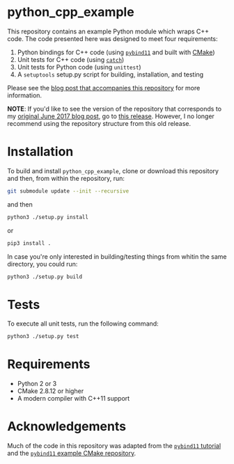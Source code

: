 # python_cpp_example

This repository contains an example Python module which wraps C++ code. The code presented here was designed to meet four requirements:

1. Python bindings for C++ code (using [`pybind11`](http://pybind11.readthedocs.io/en/stable/index.html) and built with [CMake](http://cmake.org))
2. Unit tests for C++ code (using [`catch`](http://catch-lib.net))
3. Unit tests for Python code (using `unittest`)
4. A `setuptools` setup.py script for building, installation, and testing

Please see the [blog post that accompanies this repository](http://www.benjack.io/2018/02/02/python-cpp-revisited.html) for more information.

**NOTE**: If you'd like to see the version of the repository that corresponds to my [original June 2017 blog post](http://www.benjack.io/2017/06/12/python-cpp-tests.html), go to [this release](https://github.com/benjaminjack/python_cpp_example/tree/v0.1). However, I no longer recommend using the repository structure from this old release.

# Installation

To build and install `python_cpp_example`, clone or download this repository and then, from within the repository, run:

```bash
git submodule update --init --recursive
```

and then


```bash
python3 ./setup.py install
```

or

```bash
pip3 install .
```

In case you're only interested in building/testing things from whitin the same directory, you could run:

```bash
python3 ./setup.py build
```

# Tests

To execute all unit tests, run the following command:

```bash
python3 ./setup.py test
```

# Requirements

- Python 2 or 3
- CMake 2.8.12 or higher
- A modern compiler with C++11 support

# Acknowledgements

Much of the code in this repository was adapted from the [`pybind11` tutorial](http://pybind11.readthedocs.io/en/stable/basics.html) and the [`pybind11` example CMake repository](https://github.com/pybind/cmake_example).
